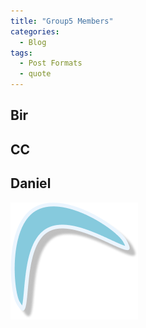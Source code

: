 ```yaml
---
title: "Group5 Members"
categories:
  - Blog
tags:
  - Post Formats
  - quote
---
```

## Bir
## CC
## Daniel

![1](/assets/images/6.png)


